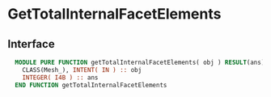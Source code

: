 # GetTotalInternalFacetElements

## Interface

```fortran
  MODULE PURE FUNCTION getTotalInternalFacetElements( obj ) RESULT(ans)
    CLASS(Mesh_), INTENT( IN ) :: obj
    INTEGER( I4B ) :: ans
  END FUNCTION getTotalInternalFacetElements
```
